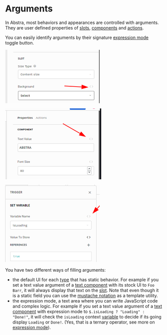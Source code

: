 # Arguments

In Abstra, most behaviors and appearances are controlled with arguments.   
They are user defined properties of [slots](../slots/), [components](../elements/) and [actions](../actions/).

You can easily identify arguments by their signature [expression mode](expression-mode.md) toggle button.

![This is a slot argument used to define its background](../../../../.gitbook/assets/nodearg.png)

![This is a component argument used to define the displayed text](../../../../.gitbook/assets/comparg.png)

![This is an action arguments used to select a variable](../../../../.gitbook/assets/actionarg.png)

You have two different ways of filling arguments: 

* the default UI for each [type](argument-types.md) that has static behavior. For example if you set a text value argument of a [text component](../elements/text.md) with its stock UI to `Foo Barr`, it will always display that text on the [slot](../slots/). Note that even though it is a static field you can use the [mustache notation](mustache-notation.md) as a template utility.
* the expression mode, a text area where you can write JavaScript code and complex logic. For example if you set a text value argument of a [text component](../elements/text.md) with expression mode to `$.isLoading ? "Loading" : "Done!"`, it will check the `isLoading` context [variable](../variables/) to decide if its going display `Loading` or `Done!`. \(Yes, that is a ternary operator, see more on [expression mode](expression-mode.md)\).

